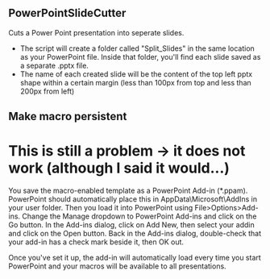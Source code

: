 ## PowerPointSlideCutter

Cuts a Power Point presentation into seperate slides. 


- The script will create a folder called "Split_Slides" in the same location as your PowerPoint file.
  Inside that folder, you'll find each slide saved as a separate .pptx file.
- The name of each created slide will be the content of the top left pptx shape within a certain margin (less than 100px from top and less than 200px from left)



## Make macro persistent
# This is still a problem -> it does not work (although I said it would...)

You save the macro-enabled template as a PowerPoint Add-in (*.ppam). PowerPoint should automatically place this in AppData\Microsoft\AddIns in your user folder. Then you load it into PowerPoint using File>Options>Add-ins. Change the Manage dropdown to PowerPoint Add-ins and click on the Go button. In the Add-ins dialog, click on Add New, then select your addin and click on the Open button. Back in the Add-ins dialog, double-check that your add-in has a check mark beside it, then OK out.

Once you've set it up, the add-in will automatically load every time you start PowerPoint and your macros will be available to all presentations.


